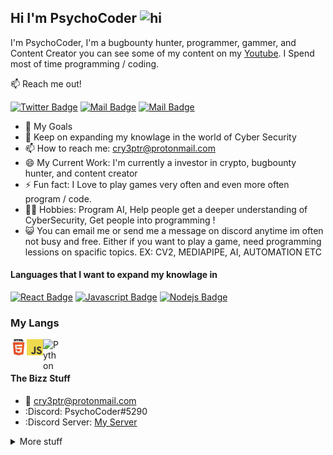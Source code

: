 ## Hi I'm PsychoCoder <img src="https://user-images.githubusercontent.com/1303154/88677602-1635ba80-d120-11ea-84d8-d263ba5fc3c0.gif" width="28px" alt="hi">

I'm PsychoCoder, I'm a bugbounty hunter, programmer, gammer, and Content Creator you can see some of my content on my [Youtube](https://www.youtube.com/channel/UCK-qpza1oAcb718SgIR_XGg). I Spend most of time programming / coding.

:mailbox: Reach me out!

[![Twitter Badge](https://img.shields.io/badge/-@PsychoCoder-1ca0f1?style=flat&labelColor=1ca0f1&logo=twitter&logoColor=white&link=https://twitter.com/PsychoCodeP)](https://twitter.com/PsychoCodeP) [![Mail Badge](https://img.shields.io/badge/-PsychoCoder-e74c3c?style=flat&labelColor=e74c3c&logo=youtube&logoColor=white)](https://www.youtube.com/channel/UCK-qpza1oAcb718SgIR_XGg) [![Mail Badge](https://img.shields.io/badge/-Email-c0392b?style=flat&labelColor=c0392b&logo=gmail&logoColor=white)](mailto:cry3ptr@protonmail.com)

<!-- TODO: Add last video link -->

- 🔭 My Goals
- 🤔 Keep on expanding my knowlage in the world of Cyber Security
- 📫 How to reach me: cry3ptr@protonmail.com
- 😄 My Current Work: I'm currently a investor in crypto, bugbounty hunter, and content creator
- ⚡ Fun fact: I Love to play games very often and even more often program / code.
- 🐱‍👤 Hobbies: Program AI, Help people get a deeper understanding of CyberSecurity, Get people into programming !
- 😺 You can email me or send me a message on discord anytime im often not busy and free. Either if you want to play a game, need programming lessions on spacific topics. EX: CV2, MEDIAPIPE, AI, AUTOMATION ETC

#### Languages that I want to expand my knowlage in

<!-- TODO: Languages that I want to expand my knowlage in -->

[![React Badge](https://img.shields.io/badge/-React-61DBFB?style=for-the-badge&labelColor=black&logo=react&logoColor=61DBFB)](#) [![Javascript Badge](https://img.shields.io/badge/-Javascript-F0DB4F?style=for-the-badge&labelColor=black&logo=javascript&logoColor=F0DB4F)](#) [![Nodejs Badge](https://img.shields.io/badge/-Nodejs-3C873A?style=for-the-badge&labelColor=black&logo=node.js&logoColor=3C873A)](#)
### My Langs

[<img align="left" alt="HTML5" width="26px" src="https://raw.githubusercontent.com/github/explore/80688e429a7d4ef2fca1e82350fe8e3517d3494d/topics/html/html.png" />][html]

[<img align="left" alt="JavaScript" width="26px" src="https://raw.githubusercontent.com/github/explore/80688e429a7d4ef2fca1e82350fe8e3517d3494d/topics/javascript/javascript.png" />][javascript]



[<img align="left" alt="Python" width="26px" src="https://images.hdqwalls.com/download/python-logo-4k-i6-2048x2048.jpg" />][python]

<br />
<br />

#### The Bizz Stuff
- :email: cry3ptr@protonmail.com
- :Discord: PsychoCoder#5290
- :Discord Server: [My Server](https://discord.gg/GFxyqdu)


<!-- #### Profile Visits 

![visitors]() -->

<details>
<summary>
  More stuff
</summary>

<br >

Certified Jr.Penetration Tester (eJPT)

#### What is eJPT?

The eJPT is a cyber security certification that is provided by the company [elearnsecurity](https://elearnsecurity.com/product/ejpt-certification/).

#### Coding Stats

<!--START_SECTION:waka-->
```text
Python   3 hrs 11 mins   █████████████████████████   100.00 % 
```
<!--END_SECTION:waka-->

#### Profile Visits

![visitors](https://visitor-badge.glitch.me/badge?page_id=MalwareMix.MalwareMix)

#### Profile Stats

[![PsychoCoder's GitHub stats](https://github-readme-stats.vercel.app/api?username=MalwareMix&hide=contribs,prs&theme=radical)](https://github.com/MalwareMix/github-readme-stats)


</details>


[html]: https://www.w3schools.com/html/
[javascript]: https://www.w3schools.com/Js/
[python]: https://www.python.org/
